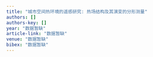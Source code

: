 ```yaml
---
title: "城市空间热环境的遥感研究: 热场结构及其演变的分形测量"
authors: []
authors-key: []
year: "数据暂缺"
article-link: "数据暂缺"
venue: "数据暂缺"
bibex: "数据暂缺"
---
```

